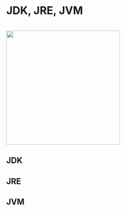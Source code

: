 # JDK, JRE, JVM

<br>

<img width="300" src="https://user-images.githubusercontent.com/92436863/221352074-696cb05e-b842-49fd-a8ed-b16e5038a29d.png">

## JDK

## JRE

## JVM